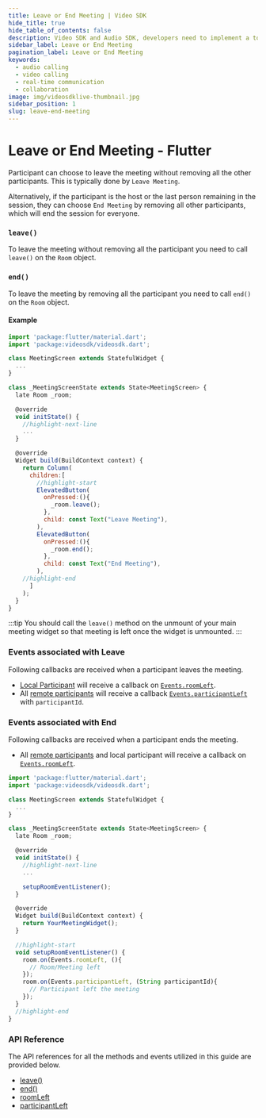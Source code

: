 ```yaml
---
title: Leave or End Meeting | Video SDK
hide_title: true
hide_table_of_contents: false
description: Video SDK and Audio SDK, developers need to implement a token server. This requires efforts on both the front-end and backend.
sidebar_label: Leave or End Meeting
pagination_label: Leave or End Meeting
keywords:
  - audio calling
  - video calling
  - real-time communication
  - collaboration
image: img/videosdklive-thumbnail.jpg
sidebar_position: 1
slug: leave-end-meeting
---
```


# Leave or End Meeting - Flutter

Participant can choose to leave the meeting without removing all the other participants. This is typically done by `Leave Meeting`.

Alternatively, if the participant is the host or the last person remaining in the session, they can choose `End Meeting` by removing all other participants, which will end the session for everyone.

### `leave()`

To leave the meeting without removing all the participant you need to call `leave()` on the `Room` object.

### `end()`

To leave the meeting by removing all the participant you need to call `end()` on the `Room` object.

#### Example

```jsx
import 'package:flutter/material.dart';
import 'package:videosdk/videosdk.dart';

class MeetingScreen extends StatefulWidget {
  ...
}

class _MeetingScreenState extends State<MeetingScreen> {
  late Room _room;

  @override
  void initState() {
    //highlight-next-line
    ...
  }

  @override
  Widget build(BuildContext context) {
    return Column(
      children:[
        //highlight-start
        ElevatedButton(
          onPressed:(){
            _room.leave();
          },
          child: const Text("Leave Meeting"),
        ),
        ElevatedButton(
          onPressed:(){
            _room.end();
          },
          child: const Text("End Meeting"),
        ),
    //highlight-end
      ]
    );
  }
}
```

:::tip
You should call the `leave()` method on the unmount of your main meeting widget so that meeting is left once the widget is unmounted.
:::

### Events associated with Leave

Following callbacks are received when a participant leaves the meeting.

- [Local Participant](../concept-and-architecture#2-participant) will receive a callback on [`Events.roomLeft`](/flutter/api/sdk-reference/room-class/events#roomleft).
- All [remote participants](../concept-and-architecture#2-participant) will receive a callback [`Events.participantLeft`](/flutter/api/sdk-reference/room-class/events#participantleft) with `participantId`.

### Events associated with End

Following callbacks are received when a participant ends the meeting.

- All [remote participants](../concept-and-architecture#2-participant) and local participant will receive a callback on [`Events.roomLeft`](/flutter/api/sdk-reference/room-class/events#participantleft).

```jsx
import 'package:flutter/material.dart';
import 'package:videosdk/videosdk.dart';

class MeetingScreen extends StatefulWidget {
  ...
}

class _MeetingScreenState extends State<MeetingScreen> {
  late Room _room;

  @override
  void initState() {
    //highlight-next-line
    ...

    setupRoomEventListener();
  }

  @override
  Widget build(BuildContext context) {
    return YourMeetingWidget();
  }

  //highlight-start
  void setupRoomEventListener() {
    room.on(Events.roomLeft, (){
      // Room/Meeting left
    });
    room.on(Events.participantLeft, (String participantId){
      // Participant left the meeting
    });
  }
  //highlight-end
}
```

### API Reference

The API references for all the methods and events utilized in this guide are provided below.

- [leave()](/flutter/api/sdk-reference/room-class/methods#leave)
- [end()](/flutter/api/sdk-reference/room-class/methods#end)
- [roomLeft](/flutter/api/sdk-reference/room-class/events#roomleft)
- [participantLeft](/flutter/api/sdk-reference/room-class/events#participantleft)
